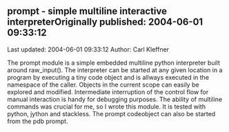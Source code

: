 ## prompt - simple multiline interactive interpreterOriginally published: 2004-06-01 09:33:12 
Last updated: 2004-06-01 09:33:12 
Author: Carl Kleffner 
 
The prompt module is a simple embedded multiline python interpreter built around raw_input(). The interpreter can be started at any given location in a program by executing a tiny code object and is allways executed in the namespace of the caller. Objects in the current scope can easily be explored and modified. Intermediate interruption of the control flow for manual interaction is handy for debugging purposes. The ability of multiline commands was crucial for me, so I wrote this module. It is tested with python, jython and stackless. The prompt codeobject can also be started from the pdb prompt.